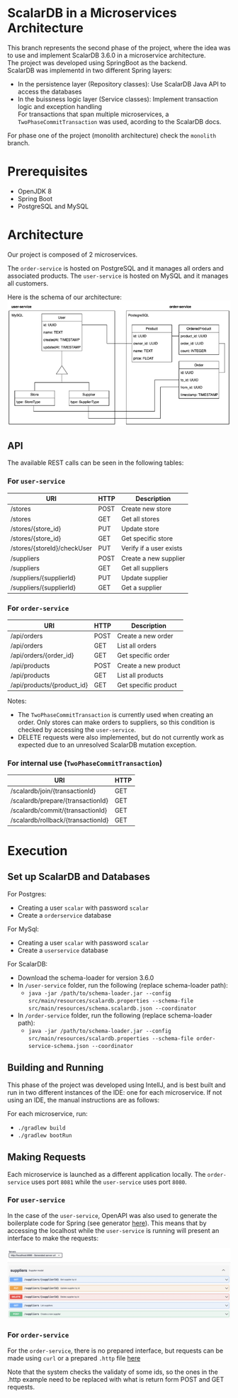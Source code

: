 # ScalarDB in a Microservices Architecture

This branch represents the second phase of the project, where the idea was to use and implement ScalarDB 3.6.0 in a microservice architecture.\
The project was developed using SpringBoot as the backend.\
ScalarDB was implementd in two different Spring layers:
- In the persistence layer (Repository classes): Use ScalarDB Java API to access the databases
- In the buissness logic layer (Service classes): Implement transaction logic and exception handling\
For transactions that span multiple microservices, a `TwoPhaseCommitTransaction` was used, acording to the ScalarDB docs.

For phase one of the project (monolith architecture) check the `monolith` branch.

# Prerequisites
- OpenJDK 8
- Spring Boot
- PostgreSQL and MySQL

# Architecture
Our project is composed of 2 microservices.

The `order-service` is hosted on PostgreSQL and it manages all orders and associated products. The `user-service` is hosted on MySQL and it manages all customers. 

Here is the schema of our architecture:
![alt text](https://github.com/rickerp/keio-acds-project/blob/4f0d9b7cd9b00a327aa95462d4c6ab2c8b389d66/images/Architecture.png)

## API

The available REST calls can be seen in the following tables:

### For `user-service`

| URI | HTTP | Description |
| --- | ---------- | ------------ |
| /stores | POST | Create new store |
| /stores | GET | Get all stores |
| /stores/{store_id} | PUT | Update store |
| /stores/{store_id} | GET | Get specific store |
| /stores/{storeId}/checkUser | PUT | Verify if a user exists |
| /suppliers | POST | Create a new supplier |
| /suppliers | GET | Get all suppliers |
| /suppliers/{supplierId} | PUT | Update supplier |
| /suppliers/{supplierId} | GET | Get a supplier |

### For `order-service`

| URI | HTTP | Description |
| --- | ---------- | ------------ |
| /api/orders | POST | Create a new order |
| /api/orders | GET | List all orders |
| /api/orders/{order_id} | GET | Get specific order |
| /api/products | POST | Create a new product |
| /api/products | GET | List all products |
| /api/products/{product_id} | GET | Get specific product |

Notes:
- The `TwoPhaseCommitTransaction` is currently used when creating an order. Only stores can make orders to suppliers, so this condition is checked by accessing the `user-service`.
- DELETE requests were also implemented, but do not currently work as expected due to an unresolved ScalarDB mutation exception.

### For internal use (`TwoPhaseCommitTransaction`)

| URI | HTTP |
| --- | ---------- |
| /scalardb/join/{transactionId} | GET |
| /scalardb/prepare/{transactionId} | GET |
| /scalardb/commit/{transactionId} | GET |
| /scalardb/rollback/{transactionId} | GET |

# Execution

## Set up ScalarDB and Databases

For Postgres:
- Creating a user `scalar` with password `scalar`
- Create a `orderservice` database

For MySql:
- Creating a user `scalar` with password `scalar`
- Create a `userservice` database

For ScalarDB:
- Download the schema-loader for version 3.6.0
- In `/user-service` folder, run the following (replace schema-loader path):
    - `java -jar /path/to/schema-loader.jar --config src/main/resources/scalardb.properties --schema-file src/main/resources/schema.scalardb.json --coordinator`
- In `/order-service` folder, run the following (replace schema-loader path):
    - `java -jar /path/to/schema-loader.jar --config src/main/resources/scalardb.properties --schema-file order-service-schema.json --coordinator`

## Building and Running

This phase of the project was developed using IntelIJ, and is best built and run in two different instances of the IDE: one for each microservice.
If not using an IDE, the manual instructions are as follows:

For each microservice, run:
- `./gradlew build`
- `./gradlew bootRun`

## Making Requests

Each microservice is launched as a different application locally. The `order-service` uses port `8081` while the `user-service` uses port `8080`.

### For `user-service`

In the case of the `user-service`, OpenAPI was also used to generate the boilerplate code for Spring (see generator [here](https://github.com/rickerp/keio-acds-project/blob/4f0d9b7cd9b00a327aa95462d4c6ab2c8b389d66/user-service/src/main/resources/openapi.yaml)). This means that by accessing the localhost while the `user-service` is running will present an interface to make the requests:

![alt text](https://github.com/rickerp/keio-acds-project/blob/4f0d9b7cd9b00a327aa95462d4c6ab2c8b389d66/images/Interface.png)

### For `order-service`

For the `order-service`, there is no prepared interface, but requests can be made using `curl` or a prepared `.http` file [here](https://github.com/rickerp/keio-acds-project/blob/4f0d9b7cd9b00a327aa95462d4c6ab2c8b389d66/order-service/src/main/resources/requests.http)

Note that the system checks the validaty of some ids, so the ones in the .http example need to be replaced with what is return form POST and GET requests.
